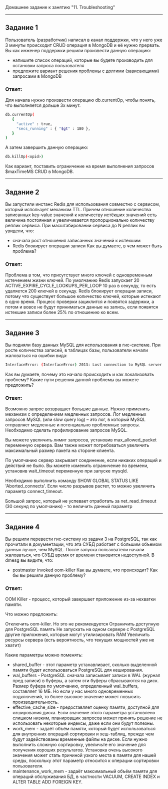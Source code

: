 Домашнее задание к занятию "11. Troubleshooting"

------
## Задание 1

Пользователь (разработчик) написал в канал поддержки, что у него уже 3 минуты происходит CRUD операция в MongoDB и её нужно прервать.
Вы как инженер поддержки решили произвести данную операцию:
- напишите список операций, которые вы будете производить для остановки запроса пользователя
- предложите вариант решения проблемы с долгими (зависающими) запросами в MongoDB

### Ответ:
Для начала нужно произвести операцию db.currentOp, чтобы понять, что выполняется дольше 3х минут.
```bash
db.currentOp(
   {
     "active" : true,
     "secs_running" : { "$gt" : 180 },
   }
)
```
А затем завершить данную операцию:
```bash
db.killOp(<opid>)
```
Как вариант, поставить ограничение на время выполнения запросов $maxTimeMS CRUD в MongoDB.

----
## Задание 2

Вы запустили инстанс Redis для использования совместно с сервисом, который использует механизм TTL. 
Причем отношение количества записанных key-value значений к количеству истёкших значений есть величина постоянная и увеличивается пропорционально 
количеству реплик сервиса.
При масштабировании сервиса до N реплик вы увидели, что:
- сначала рост отношения записанных значений к истекшим
- Redis блокирует операции записи
Как вы думаете, в чем может быть проблема?

### Ответ:
Проблема в том, что присутствует много ключей с одновременным истечением жизни ключей. По умолчанию Redis запускает 20 ACTIVE_EXPIRE_CYCLE_LOOKUPS_PER_LOOP 
10 раз в секунду, то есть удаляется 200 ключей в секунду. Redis блокирует операции записи, потому что существует большое количество ключей, 
которые истекают в одно время. Процесс проверки зациклится и появятся задержки, а потом и вовсе не будут приниматься данные на запись, если появятся истекшие записи более 25% по отношению ко всем. 

---
## Задание 3

Вы подняли базу данных MySQL для использования в гис-системе. При росте количества записей, в таблицах базы, пользователи начали жаловаться на ошибки вида:
```bash
InterfaceError: (InterfaceError) 2013: Lost connection to MySQL server during query u'SELECT..... '
```
Как вы думаете, почему это начало происходить и как локализовать проблему?
Какие пути решения данной проблемы вы можете предложить?

### Ответ:
Возможно запрос возвращает большие данные. Нужно применить механизм с определением медленных запросов. Лог медленных запросов MySQL (или slow query log) – 
это лог, в который MySQL отправляет медленные и потенциально проблемные запросы. Необходимо сделать профилирование запросов MySQL.

Вы можете увеличить лимит запросов, установив max_allowed_packet переменную сервера. 
Вам также может потребоваться увеличить максимальный размер пакета на стороне клиента.

По умолчанию сервер закрывает соединение, если никаких операций и действий не было. Вы можете изменить ограничение по времени, 
установив wait_timeout переменную при запуске mysqld.

Необходимо выполнить команду SHOW GLOBAL STATUS LIKE 'Aborted_connects'. Если число разрывов растет, то можно увеличить параметр connect_timeout.

Большой запрос, который не успевает отработать за net_read_timeout (30 секунд по умолчанию) - то величить данный параметр

---
## Задание 4

Вы решили перевести гис-систему из задачи 3 на PostgreSQL, так как прочитали в документации, что эта СУБД работает с большим объемом данных лучше, чем MySQL.
После запуска пользователи начали жаловаться, что СУБД время от времени становится недоступной. В dmesg вы видите, что:
- postmaster invoked oom-killer
Как вы думаете, что происходит?
Как бы вы решили данную проблему?

### Ответ:
OOM Killer - процесс, который завершает приложение из-за нехватки памяти.

Что можно предложить:

Отключить oom-killer. Но это не рекомендуется
Ограничить доступную для PostgreSQL память
Не запускать на одном сервере с PostgreSQL другие приложения, которые могут утилизировать RAM
Увеличить ресурсы сервера (есть вероятность, что текущих мощностей уже не хватит)

Какие параметры можно поменять:
- shared_buffer - этот параметр устанавливает, сколько выделенной памяти будет использоваться PostgreSQL для кеширования.
- wal_buffers - PostgreSQL сначала записывает записи в WAL (журнал пред записи) в буферы, а затем эти буферы сбрасываются на диск. Размер буфера по умолчанию, определенный wal_buffers, составляет 16 МБ. Но если у нас много одновременных подключений, то более высокое значение может повысить производительность.
- effective_cache_size - предоставляет оценку памяти, доступной для кэширования диска. Если значение этого параметра установлено слишком низким, планировщик запросов может принять решение не использовать некоторые индексы, даже если они будут полезны.
- work_mem - задаёт объём памяти, который будет использоваться для внутренних операций сортировки и хеш-таблиц, прежде чем будут задействованы временные файлы на диске. Если нужно выполнить сложную сортировку, увеличьте его значение для получения хороших результатов. Установка очень высокого значения может стать причиной узкого места в памяти для нашей среды, поскольку этот параметр относится к операции сортировки пользователя.
- maintenance_work_mem - задаёт максимальный объём памяти для операций обслуживания БД, в частности VACUUM, CREATE INDEX и ALTER TABLE ADD FOREIGN KEY.
